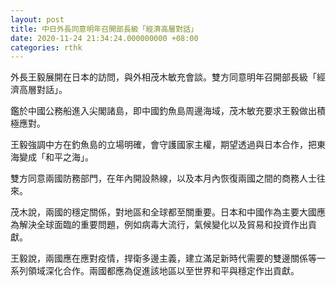 ```yaml
---
layout: post
title: 中日外長同意明年召開部長級「經濟高層對話」
date: 2020-11-24 21:34:24.000000000 +08:00
categories: rthk
---
```


外長王毅展開在日本的訪問，與外相茂木敏充會談。雙方同意明年召開部長級「經濟高層對話」。

鑑於中國公務船進入尖閣諸島，即中國釣魚島周邊海域，茂木敏充要求王毅做出積極應對。

王毅強調中方在釣魚島的立場明確，會守護國家主權，期望透過與日本合作，把東海變成「和平之海」。

雙方同意兩國防務部門，在年內開設熱線，以及本月內恢復兩國之間的商務人士往來。

茂木說，兩國的穩定關係，對地區和全球都至關重要。日本和中國作為主要大國應為解決全球面臨的重要問題，例如病毒大流行，氣候變化以及貿易和投資作出貢獻。

王毅說，兩國應在應對疫情，捍衛多邊主義，建立滿足新時代需要的雙邊關係等一系列領域深化合作。兩國都應為促進該地區以至世界和平與穩定作出貢獻。
